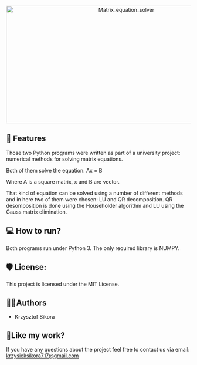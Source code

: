<p align="center"><img src="https://socialify.git.ci/411568/Matrix_equation_solver/image?description=1&name=1&pattern=Charlie+Brown&theme=Dark" alt="Matrix_equation_solver" width="640" height="320" /></p>


<h2>🧐 Features</h2>
Those two Python programs were written as part of a university project: numerical methods for solving matrix equations.

Both of them solve the equation: Ax = B

Where A is a square matrix, x and B are vector.

That kind of equation can be solved using a number of different methods and in here two of them were chosen: LU and QR decomposition. QR desomposition is done using the Householder algorithm and LU using the Gauss matrix elimination.

<h2>💻 How to run?</h2>

Both programs run under Python 3. The only required library is NUMPY.

<h2>🛡️ License:</h2>

This project is licensed under the MIT License.


<h2> 🙋‍♂️Authors </h2>

- Krzysztof Sikora

<h2>💖Like my work?</h2>

If you have any questions about the project feel free to contact us via email: krzysieksikora717@gmail.com
